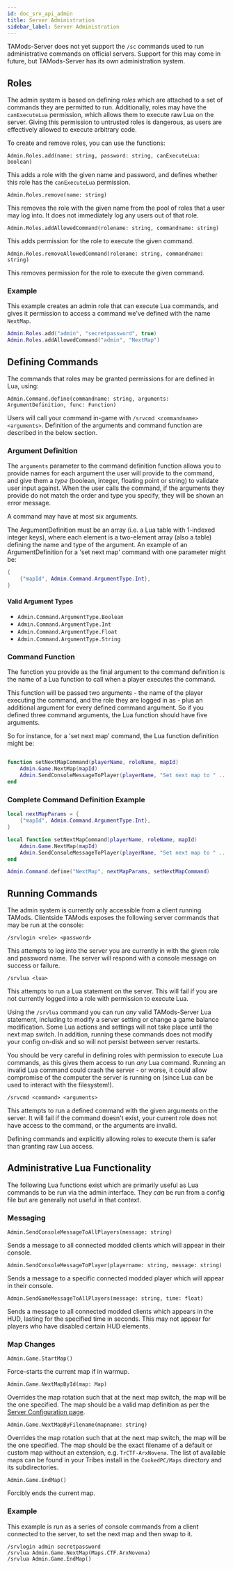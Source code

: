 ```yaml
---
id: doc_srv_api_admin
title: Server Administration
sidebar_label: Server Administration
---
```


TAMods-Server does not yet support the `/sc` commands used to run administrative commands on official servers. Support for this may come in future, but TAMods-Server has its own administration system.

## Roles

The admin system is based on defining _roles_ which are attached to a set of commands they are permitted to run. Additionally, roles may have the `canExecuteLua` permission, which allows them to execute raw Lua on the server. Giving this permission to untrusted roles is dangerous, as users are effectively allowed to execute arbitrary code.

To create and remove roles, you can use the functions:

`Admin.Roles.add(name: string, password: string, canExecuteLua: boolean)`

This adds a role with the given name and password, and defines whether this role has the `canExecuteLua` permission.

`Admin.Roles.remove(name: string)`

This removes the role with the given name from the pool of roles that a user may log into. It does not immediately log any users out of that role.

`Admin.Roles.addAllowedCommand(rolename: string, commandname: string)`

This adds permission for the role to execute the given command.

`Admin.Roles.removeAllowedCommand(rolename: string, commandname: string)`

This removes permission for the role to execute the given command.

### Example

This example creates an admin role that can execute Lua commands, and gives it permission to access a command we've defined with the name `NextMap`.

```lua
Admin.Roles.add("admin", "secretpassword", true)
Admin.Roles.addAllowedCommand("admin", "NextMap")
```

## Defining Commands

The commands that roles may be granted permissions for are defined in Lua, using:

`Admin.Command.define(commandname: string, arguments: ArgumentDefinition, func: Function)`

Users will call your command in-game with `/srvcmd <commandname> <arguments>`. Definition of the arguments and command function are described in the below section.

### Argument Definition

The `arguments` parameter to the command definition function allows you to provide names for each argument the user will provide to the command, and give them a _type_ (boolean, integer, floating point or string) to validate user input against. When the user calls the command, if the arguments they provide do not match the order and type you specify, they will be shown an error message.

A command may have at most six arguments.

The ArgumentDefinition must be an array (i.e. a Lua table with 1-indexed integer keys), where each element is a two-element array (also a table) defining the name and type of the argument. An example of an ArgumentDefinition for a 'set next map' command with one parameter might be:

```lua
{
    {"mapId", Admin.Command.ArgumentType.Int},
}
```

#### Valid Argument Types

- `Admin.Command.ArgumentType.Boolean`
- `Admin.Command.ArgumentType.Int`
- `Admin.Command.ArgumentType.Float`
- `Admin.Command.ArgumentType.String`

### Command Function

The function you provide as the final argument to the command definition is the name of a Lua function to call when a player executes the command.

This function will be passed two arguments - the name of the player executing the command, and the role they are logged in as - plus an additional argument for every defined command argument. So if you defined three command arguments, the Lua function should have five arguments.

So for instance, for a 'set next map' command, the Lua function definition might be:

```lua

function setNextMapCommand(playerName, roleName, mapId)
    Admin.Game.NextMap(mapId)
    Admin.SendConsoleMessageToPlayer(playerName, "Set next map to " .. mapId)
end

```

### Complete Command Definition Example

```lua
local nextMapParams = {
    {"mapId", Admin.Command.ArgumentType.Int},
}

local function setNextMapCommand(playerName, roleName, mapId)
    Admin.Game.NextMap(mapId)
    Admin.SendConsoleMessageToPlayer(playerName, "Set next map to " .. mapId)
end

Admin.Command.define("NextMap", nextMapParams, setNextMapCommand)
```

## Running Commands

The admin system is currently only accessible from a client running TAMods. Clientside TAMods exposes the following server commands that may be run at the console:

`/srvlogin <role> <password>`

This attempts to log into the server you are currently in with the given role and password name. The server will respond with a console message on success or failure.

`/srvlua <lua>`

This attempts to run a Lua statement on the server. This will fail if you are not currently logged into a role with permission to execute Lua.

Using the `/srvlua` command you can run _any_ valid TAMods-Server Lua statement, including to modify a server setting or change a game balance modification. Some Lua actions and settings will not take place until the next map switch. In addition, running these commands does not modify your config on-disk and so will not persist between server restarts.

You should be very careful in defining roles with permission to execute Lua commands, as this gives them access to run _any_ Lua command. Running an invalid Lua command could crash the server - or worse, it could allow compromise of the computer the server is running on (since Lua can be used to interact with the filesystem!).

`/srvcmd <command> <arguments>`

This attempts to run a defined command with the given arguments on the server. It will fail if the command doesn't exist, your current role does not have access to the command, or the arguments are invalid.

Defining commands and explicitly allowing roles to execute them is safer than granting raw Lua access.

## Administrative Lua Functionality

The following Lua functions exist which are primarily useful as Lua commands to be run via the admin interface. They _can_ be run from a config file but are generally not useful in that context.

### Messaging

`Admin.SendConsoleMessageToAllPlayers(message: string)`

Sends a message to all connected modded clients which will appear in their console.

`Admin.SendConsoleMessageToPlayer(playername: string, message: string)`

Sends a message to a specific connected modded player which will appear in their console.

`Admin.SendGameMessageToAllPlayers(message: string, time: float)`

Sends a message to all connected modded clients which appears in the HUD, lasting for the specified time in seconds. This may not appear for players who have disabled certain HUD elements.

### Map Changes

`Admin.Game.StartMap()`

Force-starts the current map if in warmup.

`Admin.Game.NextMapById(map: Map)`

Overrides the map rotation such that at the next map switch, the map will be the one specified. The map should be a valid map definition as per the [Server Configuration page](doc_srv_api_serverconfig.md#maps).

`Admin.Game.NextMapByFilename(mapname: string)`

Overrides the map rotation such that at the next map switch, the map will be the one specified. The map should be the exact filename of a default or custom map without an extension, e.g. `TrCTF-ArxNovena`. The list of available maps can be found in your Tribes install in the `CookedPC/Maps` directory and its subdirectories.

`Admin.Game.EndMap()`

Forcibly ends the current map.

### Example

This example is run as a series of console commands from a client connected to the server, to set the next map and then swap to it.

```
/srvlogin admin secretpassword
/srvlua Admin.Game.NextMap(Maps.CTF.ArxNovena)
/srvlua Admin.Game.EndMap()
```